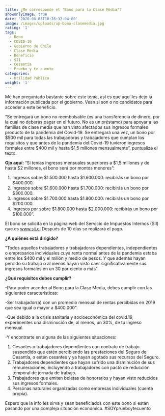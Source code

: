 ```yaml
---
title: ¿Me corresponde el "Bono para la Clase Media"?
showonlyimage: true
date: '2020-08-03T10:26:32-04:00'
image: /images/uploads/up-bono-clasemedia.jpg
rating: '1'
tags:
  - Bono
  - COVID-19
  - Gobierno de Chile
  - Clase Media
  - Beneficio
  - SII
  - Cesantía
  - Pruebo y te cuento
categories:
  - Utilidad Pública
weight: '1'
---
```

Me han preguntado bastante sobre este tema, así es que aquí les dejo la información publicada por el gobierno. Vean si son o no candidatos para acceder a este beneficio.

<!--more-->

“Se entregará un bono no reembolsable (es una transferencia de dinero, por la cual no deberás pagar en el futuro. No es un préstamo) para apoyar a las familias de clase media que han visto afectados sus ingresos formales producto de la pandemia del Covid-19. Se entregará una vez, un bono por $500 mil para todas las trabajadoras y trabajadores que cumplan los requisitos y que antes de la pandemia del Covid-19 tuvieron ingresos formales entre $400 mil y hasta $1,5 millones mensualmente”, puntualiza el texto. 

**Ojo aquí:** “Si tenías ingresos mensuales superiores a $1,5 millones y de hasta $2 millones, el bono será por montos menores”:

1. Ingresos sobre $1.500.000 hasta $1.600.000: recibirás un bono por $400.000.
2. Ingresos sobre $1.600.000 hasta $1.700.000: recibirás un bono por $300.000.
3. Ingresos sobre $1.700.000 hasta $1.800.000: recibirás un bono por $200.000.
4. Ingresos por sobre $1.800.000 hasta $2.000.000: recibirás un bono por $100.000”.

El bono se solicita en la página web del Servicio de Impuestos Internos (SII) que es www.sii.cl Después de 10 días se realizará el pago.

**¿A quiénes está dirigido?**

"Todos aquellos trabajadores y trabajadoras dependientes, independientes o empresarios individuales cuya renta normal antes de la pandemia estaba entre los $400 mil y el millón y medio de pesos.
 Y que además hayan perdido su trabajo o al menos hayan visto caer significativamente sus ingresos formales en un 30 por ciento o más". 

**¿Qué requisitos debes cumplir?**

\-Para poder acceder al Bono para la Clase Media, debes cumplir con las siguientes características:

\-Ser trabajador(a) con un promedio mensual de rentas percibidas en 2019 que sea igual o mayor a $400.000".

\-Que debido a la crisis sanitaria y socioeconómica del covid.19, experimentes una disminución de, al menos, un 30%, de tu ingreso mensual.

\-Y encontrarte en alguna de las siguientes situaciones: 

1. Cesantes o trabajadores dependientes con contrato de trabajo suspendido que estén percibiendo las prestaciones del Seguro de Cesantía, o estén cesantes y ya hayan agotado sus recursos del Seguro.
2. Trabajadores dependientes que hayan sufrido una disminución de sus remuneraciones, incluyendo a trabajadores con pacto de reducción temporal de jornada de trabajo.
3. Trabajadores que emiten boletas de honorarios y hayan visto reducidos sus ingresos formales.
4. Personas naturales organizadas como empresas individuales (cuenta propia). 

Espero que la info les sirva y sean beneficiados con este bono si están pasando por una compleja situación económica. #SOYprueboytecuento
